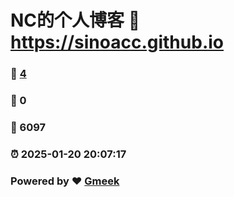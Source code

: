 # NC的个人博客 :link: https://sinoacc.github.io 
### :page_facing_up: [4](https://sinoacc.github.io/tag.html) 
### :speech_balloon: 0 
### :hibiscus: 6097 
### :alarm_clock: 2025-01-20 20:07:17 
### Powered by :heart: [Gmeek](https://github.com/Meekdai/Gmeek)
